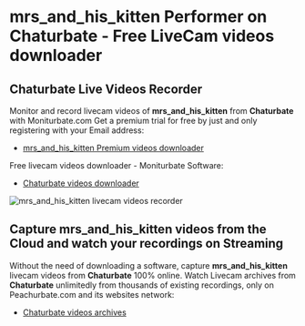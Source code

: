 # mrs_and_his_kitten Performer on Chaturbate - Free LiveCam videos downloader

## Chaturbate Live Videos Recorder

Monitor and record livecam videos of **mrs_and_his_kitten** from **Chaturbate** with Moniturbate.com
Get a premium trial for free by just and only registering with your Email address:
* [mrs_and_his_kitten Premium videos downloader](https://moniturbate.com/request-demo-licence-key.html)

Free livecam videos downloader - Moniturbate Software:
* [Chaturbate videos downloader](https://moniturbate.com/moniturbate-download-software.html)

![mrs_and_his_kitten livecam videos recorder](https://peachurnet.com/templates/moniturbate-software.png)


## Capture mrs_and_his_kitten videos from the Cloud and watch your recordings on Streaming

Without the need of downloading a software, capture **mrs_and_his_kitten** livecam videos from **Chaturbate** 100% online.
Watch Livecam archives from **Chaturbate** unlimitedly from thousands of existing recordings, only on Peachurbate.com and its websites network:
* [Chaturbate videos archives](https://peachurnet.com/)